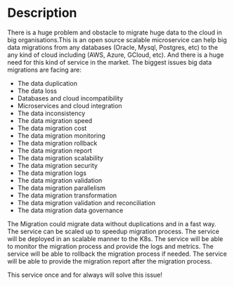 # Description
There is a huge problem and obstacle to migrate huge data to the cloud in big organisations.This is an open source scalable microservice can help big data migrations from any databases (Oracle, Mysql, Postgres, etc) to the any kind of cloud including (AWS, Azure, GCloud, etc).
And there is a huge need for this kind of service in the market.
The biggest issues big data migrations are facing are:
* The data duplication
* The data loss
* Databases and cloud incompatibility
* Microservices and cloud integration
* The data inconsistency
* The data migration speed
* The data migration cost
* The data migration monitoring
* The data migration rollback
* The data migration report
* The data migration scalability
* The data migration security
* The data migration logs
* The data migration validation
* The data migration parallelism
* The data migration transformation
* The data migration validation and reconciliation
* The data migration data governance

The Migration could migrate data without duplications and in a fast way.
The service can be scaled up to speedup migration process.
The service will be deployed in an scalable manner to the K8s.
The service will be able to monitor the migration process and provide the logs and metrics.
The service will be able to rollback the migration process if needed.
The service will be able to provide the migration report after the migration process.

This service once and for always will solve this issue!


